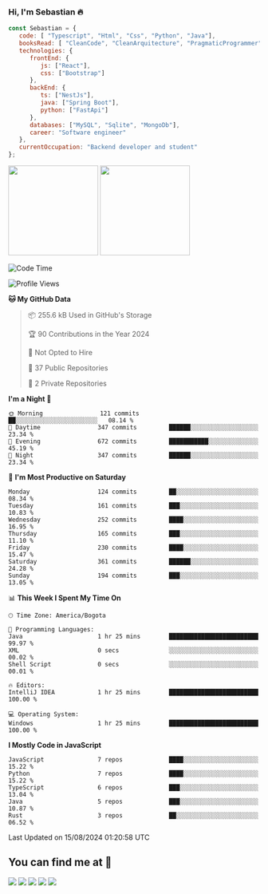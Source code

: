 ### Hi, I'm Sebastian :fire:

```js
const Sebastian = {
   code: [ "Typescript", "Html", "Css", "Python", "Java"],
   booksRead: [ "CleanCode", "CleanArquitecture", "PragmaticProgrammer"],
   technologies: {
      frontEnd: {
         js: ["React"],
         css: ["Bootstrap"]
      },
      backEnd: {
         ts: ["NestJs"],
         java: ["Spring Boot"],
         python: ["FastApi"]
      },
      databases: ["MySQL", "Sqlite", "MongoDb"],
      career: "Software engineer"
   },
   currentOccupation: "Backend developer and student"
};
```
<div>
<img height=180em src="https://github-readme-stats.vercel.app/api?username=XantX&theme=gruvbox&show_icons=true"/>
<img height=180em src="https://github-readme-stats.vercel.app/api/top-langs/?username=XantX&layout=compact&theme=gruvbox"/>
</div>

<!--START_SECTION:waka-->
![Code Time](http://img.shields.io/badge/Code%20Time-59%20hrs%2032%20mins-blue)

![Profile Views](http://img.shields.io/badge/Profile%20Views-0-blue)

**🐱 My GitHub Data** 

> 📦 255.6 kB Used in GitHub's Storage 
 > 
> 🏆 90 Contributions in the Year 2024
 > 
> 🚫 Not Opted to Hire
 > 
> 📜 37 Public Repositories 
 > 
> 🔑 2 Private Repositories 
 > 
**I'm a Night 🦉** 

```text
🌞 Morning                121 commits         ██░░░░░░░░░░░░░░░░░░░░░░░   08.14 % 
🌆 Daytime                347 commits         ██████░░░░░░░░░░░░░░░░░░░   23.34 % 
🌃 Evening                672 commits         ███████████░░░░░░░░░░░░░░   45.19 % 
🌙 Night                  347 commits         ██████░░░░░░░░░░░░░░░░░░░   23.34 % 
```
📅 **I'm Most Productive on Saturday** 

```text
Monday                   124 commits         ██░░░░░░░░░░░░░░░░░░░░░░░   08.34 % 
Tuesday                  161 commits         ███░░░░░░░░░░░░░░░░░░░░░░   10.83 % 
Wednesday                252 commits         ████░░░░░░░░░░░░░░░░░░░░░   16.95 % 
Thursday                 165 commits         ███░░░░░░░░░░░░░░░░░░░░░░   11.10 % 
Friday                   230 commits         ████░░░░░░░░░░░░░░░░░░░░░   15.47 % 
Saturday                 361 commits         ██████░░░░░░░░░░░░░░░░░░░   24.28 % 
Sunday                   194 commits         ███░░░░░░░░░░░░░░░░░░░░░░   13.05 % 
```


📊 **This Week I Spent My Time On** 

```text
🕑︎ Time Zone: America/Bogota

💬 Programming Languages: 
Java                     1 hr 25 mins        █████████████████████████   99.97 % 
XML                      0 secs              ░░░░░░░░░░░░░░░░░░░░░░░░░   00.02 % 
Shell Script             0 secs              ░░░░░░░░░░░░░░░░░░░░░░░░░   00.01 % 

🔥 Editors: 
IntelliJ IDEA            1 hr 25 mins        █████████████████████████   100.00 % 

💻 Operating System: 
Windows                  1 hr 25 mins        █████████████████████████   100.00 % 
```

**I Mostly Code in JavaScript** 

```text
JavaScript               7 repos             ████░░░░░░░░░░░░░░░░░░░░░   15.22 % 
Python                   7 repos             ████░░░░░░░░░░░░░░░░░░░░░   15.22 % 
TypeScript               6 repos             ███░░░░░░░░░░░░░░░░░░░░░░   13.04 % 
Java                     5 repos             ███░░░░░░░░░░░░░░░░░░░░░░   10.87 % 
Rust                     3 repos             ██░░░░░░░░░░░░░░░░░░░░░░░   06.52 % 
```




 Last Updated on 15/08/2024 01:20:58 UTC
<!--END_SECTION:waka-->

## You can find me at :eyes:

<div> 
  <a href="https://www.instagram.com/zxantx" target="_blank"><img src="https://img.shields.io/badge/-Instagram-%23E4405F?style=for-the-badge&logo=instagram&logoColor=white" target="_blank"></a>
 	<a href="https://www.twitch.tv/xantxx" target="_blank"><img src="https://img.shields.io/badge/Twitch-9146FF?style=for-the-badge&logo=twitch&logoColor=white" target="_blank"></a>
  <a href = "mailto:sebastian.diaz.trabajo@gmail.com"><img src="https://img.shields.io/badge/-Gmail-%23333?style=for-the-badge&logo=gmail&logoColor=white" target="_blank"></a>
  <a href="https://www.linkedin.com/in/sebastian-diaz-torres/" target="_blank"><img src="https://img.shields.io/badge/-LinkedIn-%230077B5?style=for-the-badge&logo=linkedin&logoColor=white" target="_blank"></a> 
    <a href="https://sebastiandiazweb.com/" target="_blank"><img src="https://img.shields.io/badge/-web-%23333?style=for-the-badge&logo=google-chrome&logoColor=yellow" target="_blank"></a> 
  
</div>

